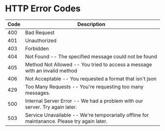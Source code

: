 # HTTP Error Codes


Code | Description
---------- | -------
400 | Bad Request 
401 | Unauthorized
403 | Forbidden 
404 | Not Found -- The specified message could not be found
405 | Method Not Allowed -- You tried to access a message with an invalid method
406 | Not Acceptable -- You requested a format that isn't json
429 | Too Many Requests -- You're requesting too many messages.
500 | Internal Server Error -- We had a problem with our server. Try again later.
503 | Service Unavailable -- We're temporarially offline for maintanance. Please try again later.
